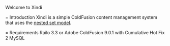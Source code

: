 Welcome to Xindi

= Introduction
Xindi is a simple ColdFusion content management system that uses the [nested set model](http://en.wikipedia.org/wiki/Nested_set_model "Nested Set Model").

= Requirements
Railo 3.3 or Adobe ColdFusion 9.0.1 with Cumulative Hot Fix 2
MySQL